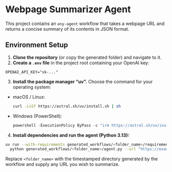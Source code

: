 # Webpage Summarizer Agent

This project contains an `any-agent` workflow that takes a webpage URL and returns a concise summary of its contents in JSON format.

## Environment Setup

1. **Clone the repository** (or copy the generated folder) and navigate to it.
2. **Create a `.env` file** in the project root containing your OpenAI key:

```
OPENAI_API_KEY="sk-..."
```

3. **Install the package manager “uv”.** Choose the command for your operating system:

- macOS / Linux:
  ```bash
  curl -LsSf https://astral.sh/uv/install.sh | sh
  ```
- Windows (PowerShell):
  ```powershell
  powershell -ExecutionPolicy ByPass -c "irm https://astral.sh/uv/install.ps1 | iex"
  ```

4. **Install dependencies and run the agent (Python 3.13):**

```bash
uv run --with-requirements generated_workflows/<folder_name>/requirements.txt --python 3.13 \
  python generated_workflows/<folder_name>/agent.py --url "https://example.com"
```
Replace `<folder_name>` with the timestamped directory generated by the workflow and supply any URL you wish to summarize.
